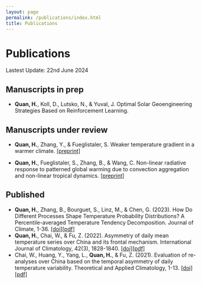```yaml
---
layout: page
permalink: /publications/index.html
title: Publications
---
```


# Publications

Lastest Update: 22nd June 2024

## Manuscripts in prep

- **Quan, H.**, Koll, D., Lutsko, N., & Yuval, J. Optimal Solar Geoengineering Strategies Based on Reinforcement Learning.

## Manuscripts under review

- **Quan, H.**, Zhang, Y., & Fueglistaler, S. Weaker temperature gradient in a warmer climate. [[preprint]](https://heng-quan.github.io/mypaper/Quan_2024_JAS_preprint.pdf)

- **Quan, H.**, Fueglistaler, S., Zhang, B., & Wang, C. Non-linear radiative response to patterned global warming due to convection aggregation and non-linear tropical dynamics. [[preprint]](https://heng-quan.github.io/mypaper/Quan_2023_JCLI_preprint.pdf)

## Published

- **Quan, H.**, Zhang, B., Bourguet, S., Linz, M., & Chen, G. (2023). How Do Different Processes Shape Temperature Probability Distributions? A Percentile-averaged Temperature Tendency Decomposition. Journal of Climate, 1-36. [[doi]](https://journals.ametsoc.org/view/journals/clim/aop/JCLI-D-22-0556.1/JCLI-D-22-0556.1.xml)[[pdf]](https://heng-quan.github.io/mypaper/Quan_2023_JCLI.pdf)
- **Quan, H.**, Chai, W., & Fu, Z. (2022). Asymmetry of daily mean temperature series over China and its frontal mechanism. International Journal of Climatology, 42(3), 1828-1840. [[doi]](https://rmets.onlinelibrary.wiley.com/doi/full/10.1002/joc.7338)[[pdf]](https://heng-quan.github.io/mypaper/Quan_2022_IJOC.pdf)
- Chai, W., Huang, Y., Yang, L., **Quan, H.**, & Fu, Z. (2021). Evaluation of re-analyses over China based on the temporal asymmetry of daily temperature variability. Theoretical and Applied Climatology, 1-13. [[doi]](https://link.springer.com/article/10.1007/s00704-021-03839-y)[[pdf]](https://heng-quan.github.io/mypaper/Chai_2021_TAC.pdf)
